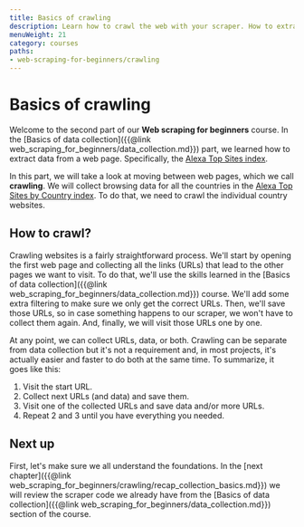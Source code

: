 ```yaml
---
title: Basics of crawling
description: Learn how to crawl the web with your scraper. How to extract links and URLs from web pages and how to manage the collected links to crawl the web.
menuWeight: 21
category: courses
paths:
- web-scraping-for-beginners/crawling
---
```


# [](#basics) Basics of crawling

Welcome to the second part of our **Web scraping for beginners** course. In the [Basics of data collection]({{@link web_scraping_for_beginners/data_collection.md}}) part, we learned how to extract data from a web page. Specifically, the <a href="https://www.alexa.com/topsites" target="_blank">Alexa Top Sites index</a>.

In this part, we will take a look at moving between web pages, which we call **crawling**. We will collect browsing data for all the countries in the <a href="https://www.alexa.com/topsites/countries" target="_blank">Alexa Top Sites by Country index</a>. To do that, we need to crawl the individual country websites.

## [](#how-to) How to crawl?

Crawling websites is a fairly straightforward process. We'll start by opening the first web page and collecting all the links (URLs) that lead to the other pages we want to visit. To do that, we'll use the skills learned in the [Basics of data collection]({{@link web_scraping_for_beginners/data_collection.md}}) course. We'll add some extra filtering to make sure we only get the correct URLs. Then, we'll save those URLs, so in case something happens to our scraper, we won't have to collect them again. And, finally, we will visit those URLs one by one.

At any point, we can collect URLs, data, or both. Crawling can be separate from data collection but it's not a requirement and, in most projects, it's actually easier and faster to do both at the same time. To summarize, it goes like this:

1. Visit the start URL.
2. Collect next URLs (and data) and save them.
3. Visit one of the collected URLs and save data and/or more URLs.
4. Repeat 2 and 3 until you have everything you needed.

## [](#next) Next up

First, let's make sure we all understand the foundations. In the [next chapter]({{@link web_scraping_for_beginners/crawling/recap_collection_basics.md}}) we will review the scraper code we already have from the [Basics of data collection]({{@link web_scraping_for_beginners/data_collection.md}}) section of the course.
